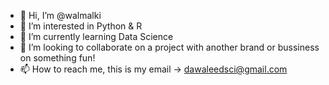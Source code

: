- 👋 Hi, I’m @walmalki
- 👀 I’m interested in Python & R
- 🌱 I’m currently learning Data Science
- 💞️ I’m looking to collaborate on a project with another brand or bussiness on something fun!
- 📫 How to reach me, this is my email -> dawaleedsci@gmail.com

<!---
walmalki/walmalki is a ✨ special ✨ repository because its `README.md` (this file) appears on your GitHub profile.
You can click the Preview link to take a look at your changes.
--->
